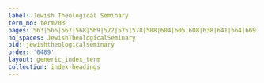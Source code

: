 ```yaml
---
label: Jewish Theological Seminary
term_no: term203
pages: 563|566|567|568|569|572|575|578|588|604|605|608|638|641|664|669|714|715|723|730|731|737|743|744|749|751|758|760|761|780|781|793|803|822|825|829
no_spaces: JewishTheologicalSeminary
pid: jewishtheologicalseminary
order: '0489'
layout: generic_index_term
collection: index-headings
---
```

